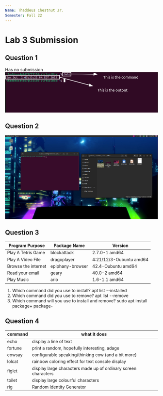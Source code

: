 ```yaml
---
Name: Thaddeus Chestnut Jr. 
Semester: Fall 22
---
```


# Lab 3 Submission 

## Question 1
Has no submission 
![date](Date_Command.png)

## Question 2
![q2](q2.png)

## Question 3
| Program Purpose    | Package Name | Version |
|------------------- | ------------ | ------- |
| Play A Tetris Game |blockattack           | 2.7.0-1 amd64
| Play A Video File  |dragoplayer            | 4:21/12/3-Oubuntu amd64|
| Browse the internet | epiphany-browser | 42.4-Oubuntu amd64|
| Read your email | geary | 40.0-2 amd64|
| Play Music | ario | 1.6-1.1 amd64|

1. Which command did you use to install? 
apt list --installed
2. Which command did you use to remove? 
apt list --remove
3. Which command will you use to install and remove?
sudo apt install package+ package-

## Question 4

| command | what it does |
|---------|------|
| echo | display a line of text|
| fortune | print a random, hopefully interesting, adage|
| cowsay | configurable speaking/thinking cow (and a bit more)|
| lolcat | rainbow coloring effect for text console display|
| figlet | display large characters made up of ordinary screen characters|
| toilet | display large colourful characters|
| rig | Random Identity Generator|
